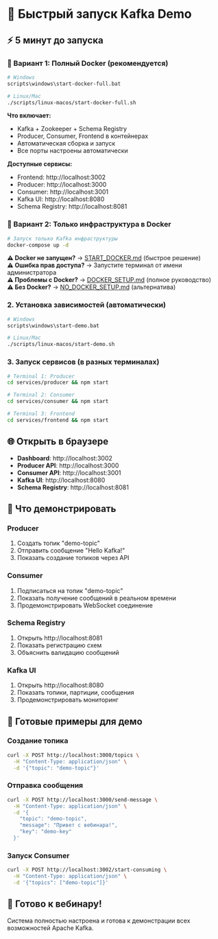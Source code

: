 # 🚀 Быстрый запуск Kafka Demo

## ⚡ 5 минут до запуска

### 🐳 Вариант 1: Полный Docker (рекомендуется)
```bash
# Windows
scripts\windows\start-docker-full.bat

# Linux/Mac
./scripts/linux-macos/start-docker-full.sh
```

**Что включает:**
- Kafka + Zookeeper + Schema Registry
- Producer, Consumer, Frontend в контейнерах
- Автоматическая сборка и запуск
- Все порты настроены автоматически

**Доступные сервисы:**
- Frontend: http://localhost:3002
- Producer: http://localhost:3000  
- Consumer: http://localhost:3001
- Kafka UI: http://localhost:8080
- Schema Registry: http://localhost:8081


### 🐳 Вариант 2: Только инфраструктура в Docker
```bash
# Запуск только Kafka инфраструктуры
docker-compose up -d
```

**⚠️ Docker не запущен?** → [START_DOCKER.md](START_DOCKER.md) (быстрое решение)  
**⚠️ Ошибка прав доступа?** → Запустите терминал от имени администратора  
**⚠️ Проблемы с Docker?** → [DOCKER_SETUP.md](DOCKER_SETUP.md) (полное руководство)  
**⚠️ Без Docker?** → [NO_DOCKER_SETUP.md](NO_DOCKER_SETUP.md) (альтернатива)

### 2. Установка зависимостей (автоматически)
```bash
# Windows
scripts\windows\start-demo.bat

# Linux/Mac
./scripts/linux-macos/start-demo.sh
```

### 3. Запуск сервисов (в разных терминалах)
```bash
# Terminal 1: Producer
cd services/producer && npm start

# Terminal 2: Consumer  
cd services/consumer && npm start

# Terminal 3: Frontend
cd services/frontend && npm start
```

## 🌐 Открыть в браузере
- **Dashboard**: http://localhost:3002
- **Producer API**: http://localhost:3000
- **Consumer API**: http://localhost:3001
- **Kafka UI**: http://localhost:8080
- **Schema Registry**: http://localhost:8081

## 🎯 Что демонстрировать

### Producer
1. Создать топик "demo-topic"
2. Отправить сообщение "Hello Kafka!"
3. Показать создание топиков через API

### Consumer
1. Подписаться на топик "demo-topic"
2. Показать получение сообщений в реальном времени
3. Продемонстрировать WebSocket соединение

### Schema Registry
1. Открыть http://localhost:8081
2. Показать регистрацию схем
3. Объяснить валидацию сообщений

### Kafka UI
1. Открыть http://localhost:8080
2. Показать топики, партиции, сообщения
3. Продемонстрировать мониторинг

## 📱 Готовые примеры для демо

### Создание топика
```bash
curl -X POST http://localhost:3000/topics \
  -H "Content-Type: application/json" \
  -d '{"topic": "demo-topic"}'
```

### Отправка сообщения
```bash
curl -X POST http://localhost:3000/send-message \
  -H "Content-Type: application/json" \
  -d '{
    "topic": "demo-topic",
    "message": "Привет с вебинара!",
    "key": "demo-key"
  }'
```

### Запуск Consumer
```bash
curl -X POST http://localhost:3002/start-consuming \
  -H "Content-Type: application/json" \
  -d '{"topics": ["demo-topic"]}'
```

## 🎉 Готово к вебинару!

Система полностью настроена и готова к демонстрации всех возможностей Apache Kafka.
